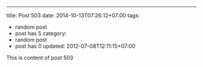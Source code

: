 ---
title: Post 503
date: 2014-10-13T07:26:12+07:00
tags:
  - random post
  - post has 5
category:
  - random post
  - post has 0
updated: 2012-07-08T12:11:15+07:00

This is content of post 503